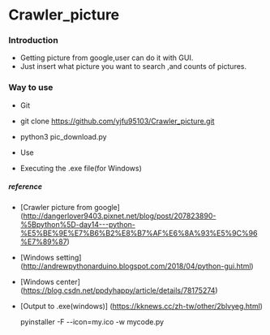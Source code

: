 # Crawler_picture

### Introduction
- Getting picture from google,user can do it with GUI. 
- Just insert what picture you want to search ,and counts of pictures.

### Way to use
* Git  
*   git clone https://github.com/yjfu95103/Crawler_picture.git
*   python3 pic_download.py
   
* Use
*   Executing the .exe file(for Windows) 

##### reference
* [Crawler picture from google] (http://dangerlover9403.pixnet.net/blog/post/207823890-%5Bpython%5D-day14---python-%E5%BE%9E%E7%B6%B2%E8%B7%AF%E6%8A%93%E5%9C%96%E7%89%87)
* [Windows setting] (http://andrewpythonarduino.blogspot.com/2018/04/python-gui.html)
* [Windows center] (https://blog.csdn.net/ppdyhappy/article/details/78175274)
* [Output to .exe(windows)] (https://kknews.cc/zh-tw/other/2blvyeg.html)

   pyinstaller -F --icon=my.ico -w mycode.py
